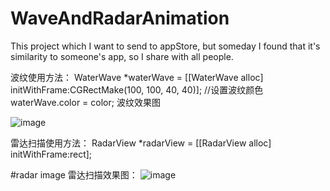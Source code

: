 # WaveAndRadarAnimation

This project which I want to send to appStore, but someday I found that it's similarity to someone's app,
so I share with all people.

波纹使用方法：
WaterWave *waterWave = [[WaterWave alloc] initWithFrame:CGRectMake(100, 100, 40, 40)];
//设置波纹颜色
waterWave.color = color;
波纹效果图


![image](https://github.com/MingQW/WaveAndRadarAnimation/blob/master/QQ20190109-104020.png?raw=true)

雷达扫描使用方法：
RadarView *radarView = [[RadarView alloc] initWithFrame:rect];

#radar image
雷达扫描效果图：
![image](https://github.com/MingQW/WaveAndRadarAnimation/blob/master/QQ20190109-104117.png?raw=true)
